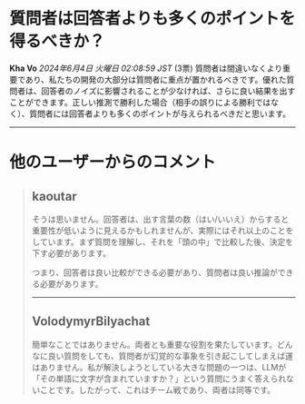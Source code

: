 # 質問者は回答者よりも多くのポイントを得るべきか？
**Kha Vo** *2024年6月4日 火曜日 02:08:59 JST* (3票)
質問者は間違いなくより重要であり、私たちの開発の大部分は質問者に重点が置かれるべきです。優れた質問者は、回答者のノイズに影響されることが少なければ、さらに良い結果を出すことができます。正しい推測で勝利した場合（相手の誤りによる勝利ではなく）、質問者には回答者よりも多くのポイントが与えられるべきだと思います。

---
# 他のユーザーからのコメント
> ## kaoutar
> 
> そうは思いません。回答者は、出す言葉の数（はい/いいえ）からすると重要性が低いように見えるかもしれませんが、実際にはそれ以上のことをしています。まず質問を理解し、それを「頭の中」で比較した後、決定を下す必要があります。  
> 
> つまり、回答者は良い比較ができる必要があり、質問者は良い推論ができる必要があります。  
> 
> ---
> ## VolodymyrBilyachat
> 
> 簡単なことではありません。両者とも重要な役割を果たしています。どんなに良い質問をしても、質問者が幻覚的な事象を引き起こしてしまえば運はありません。私が解決しようとしている大きな問題の一つは、LLMが「その単語に文字が含まれていますか？」という質問にうまく答えられないことです。したがって、これはチーム戦であり、両者は同等です。
